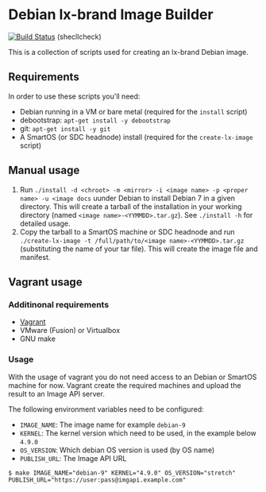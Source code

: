 # Debian lx-brand Image Builder

[![Build Status](https://travis-ci.org/joyent/debian-lx-brand-image-builder.svg?branch=master)](https://travis-ci.org/joyent/debian-lx-brand-image-builder) (shecllcheck)

This is a collection of scripts used for creating an lx-brand Debian image.

## Requirements

In order to use these scripts you'll need:

- Debian running in a VM or bare metal (required for the `install` script)
- debootstrap: `apt-get install -y debootstrap`
- git: `apt-get install -y git`
- A SmartOS (or SDC headnode) install (required for the `create-lx-image` script)

## Manual usage

1. Run `./install -d <chroot> -m <mirror> -i <image name> -p <proper name> -u <image docs` uunder Debian to install Debian 7 in a given directory. This will create a tarball of the installation in your working directory (named `<image name>-<YYMMDD>.tar.gz`). See `./install -h` for detailed usage.
2. Copy the tarball to a SmartOS machine or SDC headnode and run `./create-lx-image -t /full/path/to/<image name>-<YYMMDD>.tar.gz` (substituting the name of your tar file). This will create the image file and manifest.

## Vagrant usage

### Additinonal requirements

- [Vagrant](https://www.vagrantup.com/)
- VMware (Fusion) or Virtualbox
- GNU make

### Usage

With the usage of vagrant you do not need access to an Debian or SmartOS machine
for now. Vagrant create the required machines and upload the result to an Image
API server.

The following environment variables need to be configured:

- `IMAGE_NAME`: The image name for example `debian-9`
- `KERNEL`: The kernel version which need to be used, in the example below `4.9.0`
- `OS_VERSION`: Which debian OS version is used (by OS name)
- `PUBLISH_URL`: The Image API URL

```
$ make IMAGE_NAME="debian-9" KERNEL="4.9.0" OS_VERSION="stretch" PUBLISH_URL="https://user:pass@imgapi.example.com"
```
